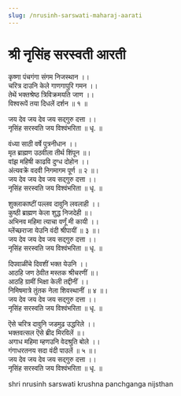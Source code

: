 ```yaml
---
slug: /nrusinh-sarswati-maharaj-aarati
---
```


# श्री नृसिंह सरस्वती आरती


कृष्णा पंचगंगा संगम निजस्थान ।।<br />
चरित्र दाउनि केले गाणगापुरि गमन ।।<br />
तेथें भक्तश्रेष्ठ त्रिविक्रमयति जाण ।।<br />
विश्वरूपें तया दिधलें दर्शन ॥ १ ॥

जय देव जय देव जय सद्‌गुरु दत्ता ।।<br />
नृसिंह सरस्वति जय विश्वंभरिता ॥ धृ. ॥

वंध्या साठी वर्षे पुत्रनीधान ।।<br />
मृत ब्राह्मण उठवीला तीर्थ शिंपून ॥।<br />
वांझ महिषी काढवि दुग्ध दोहोन ।।<br />
अंत्यवक्रें वदवी निगमागम पूर्ण ॥ २ ॥।<br />
जय देव जय देव जय सद्‌गुरु दत्ता ।।<br />
नृसिंह सरस्वति जय विश्वंभरिता ॥ धृ. ॥

शुक्लाकाष्टीं पल्लव दावुनि लवलाही ।।<br />
कुष्ठी ब्राह्मण केला शुद्ध निजदेही ॥।<br />
अभिनव महिमा त्याचा वर्णूं मी कायी ।।<br />
म्लेंच्छराजा येउनि वंदी श्रीपायीं ॥ ३ ॥।<br />
जय देव जय देव जय सद्‌गुरु दत्ता ।।<br />
नृसिंह सरस्वति जय विश्वंभरिता ॥ धृ. ॥

दिपवाळींचे दिवशीं भक्त येउनि ।।<br />
आठहि जण ठेवीत मस्तक श्रीचरणीं ॥।<br />
आठहि ग्रामीं भिक्षा केली तद्दीनीं ।।<br />
निमिषमात्रे तुंतक नेला शिवस्थानीं ॥ ४ ॥।<br />
जय देव जय देव जय सद्‌गुरु दत्ता ।।<br />
नृसिंह सरस्वति जय विश्वंभरिता ॥ धृ. ॥

ऎसे चरित्र दावुनि जडमुढ उद्धरिले ।।<br />
भक्तवत्सल ऎसे ब्रीद मिरविलें ॥।<br />
अगाध महिमा म्हणउनि वेदश्रुति बोले ।।<br />
गंगाधरतनय सदा वंदी पाउलें ॥ ५ ॥।<br />
जय देव जय देव जय सद्‌गुरु दत्ता ।।<br />
नृसिंह सरस्वति जय विश्वंभरिता ॥ धृ. ॥

<span class='index-text'> shri nrusinh sarswati krushna panchganga nijsthan</span>
